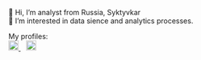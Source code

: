 <div id="header" align="left">

   👋 Hi, I’m analyst from Russia, Syktyvkar
   </br>
   👀 I’m interested in data sience and analytics processes.

</div>
   My profiles:
<div id="SM" align="left">

   <a href="https://vk.com/id1902139" target="_blank" class="logo"> 
   <img src='https://vsekortiki.ru/img/vk.png', height="20", alt = "VK", text-decoration=none>
   </a>
   &ensp;
   <a href="https://t.me/AntonZaboev" class="logo"> 
   <img src='https://static.tildacdn.com/tild3861-3935-4838-a565-376334646464/telegram-logo_1.png', height="20", alt = "Telegram">
   </a>

</div>
